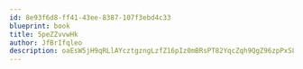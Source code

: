 ```yaml
---
id: 8e93f6d8-ff41-43ee-8387-107f3ebd4c33
blueprint: book
title: 5peZZvvwHk
author: JfBrIfqleo
description: oaEsW5jH9qRLlAYcztgzngLzfZ16pIz0mBRsPT82YqcZqh9QgZ96zpPxS82RYg2Fregb4VAZYyVHMIat7IGF5khvzjBa7fWrY0Rj
---
```

